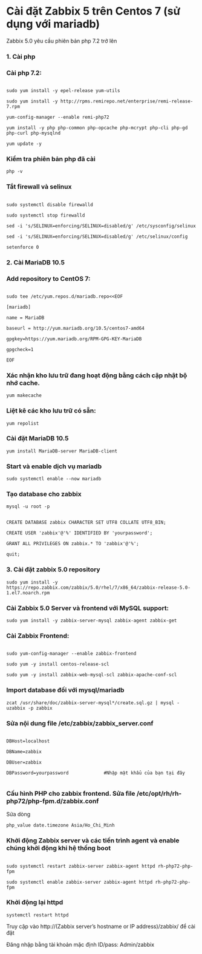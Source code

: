 # Cài đặt Zabbix 5 trên Centos 7 (sử dụng với mariadb)

Zabbix 5.0 yêu cầu phiên bản php 7.2 trở lên

### 1. Cài php

### Cài php 7.2:

```

sudo yum install -y epel-release yum-utils

sudo yum install -y http://rpms.remirepo.net/enterprise/remi-release-7.rpm

yum-config-manager --enable remi-php72

yum install -y php php-common php-opcache php-mcrypt php-cli php-gd php-curl php-mysqlnd

yum update -y

```

### Kiểm tra phiên bản php đã cài

` php -v `

### Tắt firewall và selinux

```

sudo systemctl disable firewalld

sudo systemctl stop firewalld

sed -i 's/SELINUX=enforcing/SELINUX=disabled/g' /etc/sysconfig/selinux

sed -i 's/SELINUX=enforcing/SELINUX=disabled/g' /etc/selinux/config

setenforce 0

```

### 2. Cài MariaDB 10.5

### Add repository to CentOS 7:

```

sudo tee /etc/yum.repos.d/mariadb.repo<<EOF

[mariadb]

name = MariaDB

baseurl = http://yum.mariadb.org/10.5/centos7-amd64

gpgkey=https://yum.mariadb.org/RPM-GPG-KEY-MariaDB

gpgcheck=1

EOF

```

### Xác nhận kho lưu trữ đang hoạt động bằng cách cập nhật bộ nhớ cache.

` yum makecache `

### Liệt kê các kho lưu trữ có sẵn:

` yum repolist `

### Cài đặt MariaDB 10.5

` yum install MariaDB-server MariaDB-client `

### Start và enable dịch vụ mariadb

` sudo systemctl enable --now mariadb `

### Tạo database cho zabbix

` mysql -u root -p `

```

CREATE DATABASE zabbix CHARACTER SET UTF8 COLLATE UTF8_BIN;

CREATE USER 'zabbix'@'%' IDENTIFIED BY 'yourpassword';

GRANT ALL PRIVILEGES ON zabbix.* TO 'zabbix'@'%';

quit;

```

### 3. Cài đặt zabbix 5.0 repository

` sudo yum install -y https://repo.zabbix.com/zabbix/5.0/rhel/7/x86_64/zabbix-release-5.0-1.el7.noarch.rpm `

### Cài Zabbix 5.0 Server và frontend với MySQL support:

` sudo yum install -y zabbix-server-mysql zabbix-agent zabbix-get `

### Cài Zabbix Frontend:

```

sudo yum-config-manager --enable zabbix-frontend

sudo yum -y install centos-release-scl

sudo yum -y install zabbix-web-mysql-scl zabbix-apache-conf-scl

```

### Import database đối với mysql/mariadb

` zcat /usr/share/doc/zabbix-server-mysql*/create.sql.gz | mysql -uzabbix -p zabbix `

### Sửa nội dung file /etc/zabbix/zabbix_server.conf

```

DBHost=localhost

DBName=zabbix

DBUser=zabbix

DBPassword=yourpassword             #Nhập mật khẩu của bạn tại đây


```

### Cấu hình PHP cho zabbix frontend. Sửa file /etc/opt/rh/rh-php72/php-fpm.d/zabbix.conf

Sửa dòng

` php_value date.timezone Asia/Ho_Chi_Minh `

### Khởi động Zabbix server và các tiến trình agent và enable chúng khởi động khi hệ thống boot

```

sudo systemctl restart zabbix-server zabbix-agent httpd rh-php72-php-fpm

sudo systemctl enable zabbix-server zabbix-agent httpd rh-php72-php-fpm

```

### Khởi động lại httpd

` systemctl restart httpd `

Truy cập vào http://(Zabbix server’s hostname or IP address)/zabbix/ để cài đặt

Đăng nhập bằng tài khoản mặc định ID/pass: Admin/zabbix